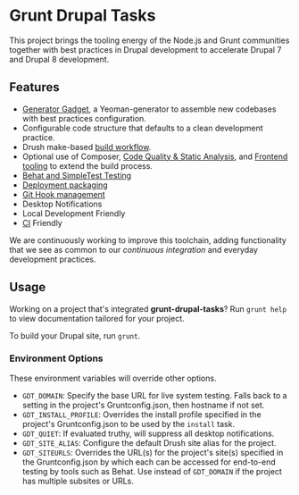 # Grunt Drupal Tasks

This project brings the tooling energy of the Node.js and Grunt communities together with best practices in Drupal development to accelerate Drupal 7 and Drupal 8 development.

## Features

* [Generator Gadget](https://github.com/phase2/generator-gadget), a Yeoman-generator to assemble new codebases with best practices configuration.
* Configurable code structure that defaults to a clean development practice.
* Drush make-based [build workflow](https://phase2.github.io/grunt-drupal-tasks/build).
* Optional use of Composer,
  [Code Quality & Static Analysis](https://phase2.github.io/grunt-drupal-tasks/quality), and [Frontend tooling](https://phase2.github.io/grunt-drupal-tasks/frontend) to extend the build process.
* [Behat and SimpleTest Testing](https://phase2.github.io/grunt-drupal-tasks/testing)
* [Deployment packaging](https://phase2.github.io/grunt-drupal-tasks/package)
* [Git Hook management](https://phase2.github.io/grunt-drupal-tasks/git-hooks)
* Desktop Notifications
* Local Development Friendly
* [CI](https://phase2.github.io/grunt-drupal-tasks/ci) Friendly

We are continuously working to improve this toolchain, adding functionality that
we see as common to our _continuous integration_ and everyday development
practices.

## Usage

Working on a project that's integrated **grunt-drupal-tasks**? Run `grunt help`
to view documentation tailored for your project.

To build your Drupal site, run `grunt`.

### Environment Options

These environment variables will override other options.

* `GDT_DOMAIN`: Specify the base URL for live system testing. Falls back to a
setting in the project's Gruntconfig.json, then hostname if not set.
* `GDT_INSTALL_PROFILE`: Overrides the install profile specified in the
project's Gruntconfig.json to be used by the `install` task.
* `GDT_QUIET`: If evaluated truthy, will suppress all desktop notifications.
* `GDT_SITE_ALIAS`: Configure the default Drush site alias for the project.
* `GDT_SITEURLS`: Overrides the URL(s) for the project's site(s) specified in
the Gruntconfig.json by which each can be accessed for end-to-end testing by
tools such as Behat. Use instead of `GDT_DOMAIN` if the project has multiple
subsites or URLs.
